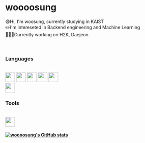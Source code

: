# woooosung

:smile:Hi, I'm woosung, currently studying in KAIST<br/>
:pencil2:I'm intereseted in Backend engineering and Machine Learning<br/>
👨🏻‍💻Currently working on H2K, Daejeon.
<br/><br/><br/>
<b><h3>Languages</h3></b><br/>
<img src="https://cdn.jsdelivr.net/gh/devicons/devicon/icons/express/express-original.svg" height = "30" width = "30"/>
<img src="https://cdn.jsdelivr.net/gh/devicons/devicon/icons/nodejs/nodejs-plain.svg" height = "30" width = "30"/>
<img src="https://cdn.jsdelivr.net/gh/devicons/devicon/icons/react/react-original.svg" height = "30" width = "30"/>
<img src="https://cdn.jsdelivr.net/gh/devicons/devicon/icons/mysql/mysql-original-wordmark.svg" height = "30" width = "30"/>
<img src="https://cdn.jsdelivr.net/gh/devicons/devicon/icons/mongodb/mongodb-original.svg" height = "30" width = "30"/>          
<img src="https://cdn.jsdelivr.net/gh/devicons/devicon/icons/python/python-original.svg" height = "30" width = "30"/><br/>
<b><h3>Tools</h3><b><br/>
<img src="https://cdn.jsdelivr.net/gh/devicons/devicon/icons/github/github-original.svg" height = "30" width = "30"/>
<br/><br/>
[![woooosung's GitHub stats](https://github-readme-stats.vercel.app/api?username=woooosung)](https://github.com/anuraghazra/github-readme-stats)<br/>
